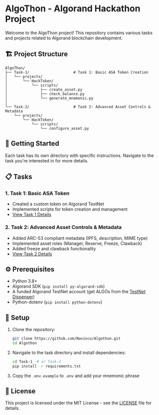 # AlgoThon - Algorand Hackathon Project

Welcome to the AlgoThon project! This repository contains various tasks and projects related to Algorand blockchain development.

## 🏗️ Project Structure

```
AlgoThon/
├── Task-1/                    # Task 1: Basic ASA Token Creation
│   └── projects/
│       └── HackToken/
│           └── scripts/
│               ├── create_asset.py
│               ├── check_balance.py
│               └── generate_mnemonic.py
│
└── Task-2/                    # Task 2: Advanced Asset Controls & Metadata
    └── projects/
        └── HackToken/
            └── scripts/
                └── configure_asset.py
```

## 🚀 Getting Started

Each task has its own directory with specific instructions. Navigate to the task you're interested in for more details.

## 📋 Tasks

### 1. Task 1: Basic ASA Token
- Created a custom token on Algorand TestNet
- Implemented scripts for token creation and management
- [View Task 1 Details](Task-1/README.md)

### 2. Task 2: Advanced Asset Controls & Metadata
- Added ARC-53 compliant metadata (IPFS, description, MIME type)
- Implemented asset roles (Manager, Reserve, Freeze, Clawback)
- Added freeze and clawback functionality
- [View Task 2 Details](Task-2/README.md)

## ⚙️ Prerequisites

- Python 3.8+
- Algorand SDK (`pip install py-algorand-sdk`)
- A funded Algorand TestNet account (get ALGOs from the [TestNet Dispenser](https://bank.testnet.algorand.network/))
- Python-dotenv (`pip install python-dotenv`)

## 🔧 Setup

1. Clone the repository:
   ```bash
   git clone https://github.com/Navinco/Algothon.git
   cd Algothon
   ```

2. Navigate to the task directory and install dependencies:
   ```bash
   cd Task-1  # or Task-2
   pip install -r requirements.txt
   ```

3. Copy the `.env.example` to `.env` and add your mnemonic phrase

## 📝 License

This project is licensed under the MIT License - see the [LICENSE](LICENSE) file for details.
